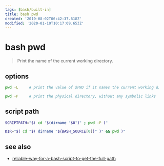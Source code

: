 ```yaml
---
tags: [bash/built-in]
title: bash pwd
created: '2019-08-02T06:42:37.618Z'
modified: '2020-01-10T10:17:09.653Z'
---
```


# bash pwd

> Print the name of the current working directory.

## options
```sh
pwd -L     # print the value of $PWD if it names the current working directory

pwd -P     # print the physical directory, without any symbolic links
```

## script path
```sh
SCRIPTPATH="$( cd "$(dirname "$0")" ; pwd -P )"

DIR="$( cd "$( dirname "${BASH_SOURCE[0]}" )" && pwd )"
```

## see also
- [reliable-way-for-a-bash-script-to-get-the-full-path](https://stackoverflow.com/questions/4774054/reliable-way-for-a-bash-script-to-get-the-full-path-to-itself/4774063)
